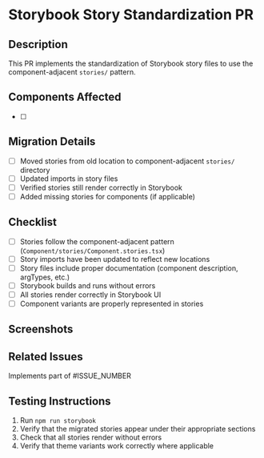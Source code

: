 # Storybook Story Standardization PR

## Description
This PR implements the standardization of Storybook story files to use the component-adjacent `stories/` pattern.

## Components Affected
<!-- List the components whose stories were migrated -->
- [ ] 

## Migration Details
<!-- Provide details about the migration -->
- [ ] Moved stories from old location to component-adjacent `stories/` directory
- [ ] Updated imports in story files
- [ ] Verified stories still render correctly in Storybook
- [ ] Added missing stories for components (if applicable)

## Checklist
- [ ] Stories follow the component-adjacent pattern (`Component/stories/Component.stories.tsx`)
- [ ] Story imports have been updated to reflect new locations
- [ ] Story files include proper documentation (component description, argTypes, etc.)
- [ ] Storybook builds and runs without errors
- [ ] All stories render correctly in Storybook UI
- [ ] Component variants are properly represented in stories

## Screenshots
<!-- Add screenshots of the stories in Storybook if relevant -->

## Related Issues
<!-- Link to any related issues -->
Implements part of #ISSUE_NUMBER

## Testing Instructions
1. Run `npm run storybook`
2. Verify that the migrated stories appear under their appropriate sections
3. Check that all stories render without errors
4. Verify that theme variants work correctly where applicable 